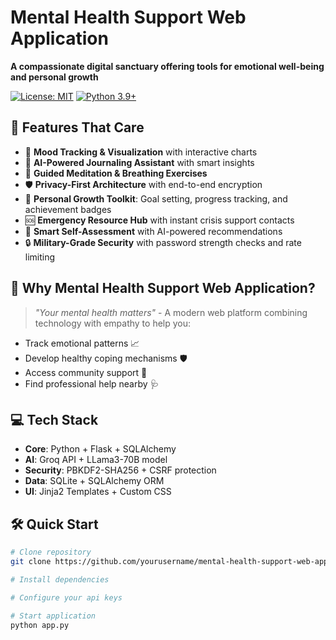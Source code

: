 # Mental Health Support Web Application

**A compassionate digital sanctuary offering tools for emotional well-being and personal growth**

[![License: MIT](https://img.shields.io/badge/License-MIT-yellow.svg)](https://opensource.org/licenses/MIT)
[![Python 3.9+](https://img.shields.io/badge/Python-3.9%2B-blue.svg)](https://www.python.org/)

## 🌟 Features That Care

- 🧠 **Mood Tracking & Visualization** with interactive charts  
- 📔 **AI-Powered Journaling Assistant** with smart insights  
- 🧘 **Guided Meditation & Breathing Exercises**  
- 🛡 **Privacy-First Architecture** with end-to-end encryption  
- 🌱 **Personal Growth Toolkit**: Goal setting, progress tracking, and achievement badges  
- 🆘 **Emergency Resource Hub** with instant crisis support contacts  
- 🤖 **Smart Self-Assessment** with AI-powered recommendations  
- 🔒 **Military-Grade Security** with password strength checks and rate limiting  

## 🚀 Why Mental Health Support Web Application?

> *"Your mental health matters"* - A modern web platform combining technology with empathy to help you:
- Track emotional patterns 📈
- Develop healthy coping mechanisms 🛡
- Access community support 🤝
- Find professional help nearby 🩺

## 💻 Tech Stack
- **Core**: Python + Flask + SQLAlchemy  
- **AI**: Groq API + LLama3-70B model  
- **Security**: PBKDF2-SHA256 + CSRF protection  
- **Data**: SQLite + SQLAlchemy ORM  
- **UI**: Jinja2 Templates + Custom CSS  

## 🛠 Quick Start

```bash
# Clone repository
git clone https://github.com/yourusername/mental-health-support-web-application.git

# Install dependencies

# Configure your api keys

# Start application
python app.py 
